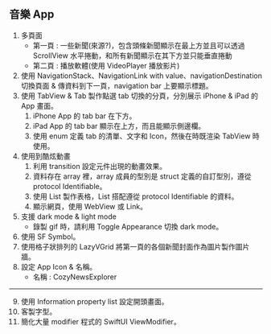  ## 音樂 App
 
 1. 多頁面
    - 第一頁 : 一些新聞(來源?)，包含頭條新聞顯示在最上方並且可以透過 ScrollView 水平捲動，和所有新聞顯示在其下方並只能垂直捲動
    - 第二頁 : 播放軟體(使用 VideoPlayer 播放影片)
 2. 使用 NavigationStack、NavigationLink with value、navigationDestination 切換頁面 & 傳資料到下一頁，navigation bar 上要顯示標題。
 3. 使用 TabView & Tab 製作點選 tab 切換的分頁，分別展示 iPhone & iPad 的 App 畫面。
    1. iPhone App 的 tab bar 在下方。
    2. iPad App 的 tab bar 顯示在上方，而且能顯示側邊欄。
    3. 使用 enum 定義 tab 的清單、文字和 Icon，然後在時既渲染 TabView 時使用。
4. 使用到酷炫動畫
    1. 利用 transition 設定元件出現的動畫效果。
    2. 資料存在 array 裡，array 成員的型別是 struct 定義的自訂型別，遵從 protocol Identifiable。
    3. 使用 List 製作表格，List 搭配遵從 protocol Identifiable 的資料。
    4. 顯示網頁，使用 WebView 或 Link。
5. 支援 dark mode & light mode
    - 錄製 gif 時，請利用 Toggle Appearance 切換 dark mode。
6. 使用 SF Symbol。
7. 使用格子狀排列的 LazyVGrid 將第一頁的各個新聞封面作為圖片製作圖片牆。
8. 設定 App Icon & 名稱。
    - 名稱 : CozyNewsExplorer
    

--- 
9. 使用 Information property list 設定開頭畫面。
10. 客製字型。
11. 簡化大量 modifier 程式的 SwiftUI ViewModifier。
